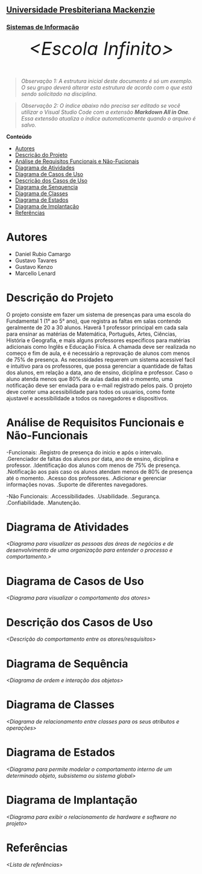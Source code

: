 <h2><a href= "https://www.mackenzie.br">Universidade Presbiteriana Mackenzie</a></h2>
<h3><a href= "https://www.mackenzie.br/graduacao/sao-paulo-higienopolis/sistemas-de-informacao">Sistemas de Informação</a></h3>


<font size="+12"><center>
*&lt;Escola Infinito&gt;*
</center></font>

>*Observação 1: A estrutura inicial deste documento é só um exemplo. O seu grupo deverá alterar esta estrutura de acordo com o que está sendo solicitado na disciplina.*

>*Observação 2: O índice abaixo não precisa ser editado se você utilizar o Visual Studio Code com a extensão **Markdown All in One**. Essa extensão atualiza o índice automaticamente quando o arquivo é salvo.*

**Conteúdo**

- [Autores](#nome-alunos)
- [Descrição do Projeto](#introdução-do-projeto)
- [Análise de Requisitos Funcionais e Não-Fucionais](#descrição-dos-requisitos)
- [Diagrama de Atividades](#diagrama-de-atividades) 
- [Diagrama de Casos de Uso](#diagrama-de-comportamento-atores)
- [Descrição dos Casos de Uso](#descrição-das-funcões)
- [Diagrama de Senquencia](#diagrama-de-ordem-interações)
- [Diagrama de Classes](#diagrama-orientado-objetos)
- [Diagrama de Estados](#diagrama-estrutura-componente)
- [Diagrama de Implantação](#diagrama-de-hardware-software)
- [Referências](#referências)


# Autores

* Daniel Rubio Camargo
* Gustavo Tavares
* Gustavo Kenzo 
* Marcello Lenard



# Descrição do Projeto
O projeto consiste em fazer um sistema de presenças para uma escola do Fundamental 1 (1° ao 5° ano), que registra as faltas em salas contendo geralmente de 20 a 30 alunos. Haverá 1 professor principal em cada sala para ensinar as matérias de Matemática, Português, Artes, Ciências, História e Geografia, e mais alguns professores especificos para matérias adicionais como Inglês e Educação Física. A chamada deve ser realizada no começo e fim de aula, e é necessário a reprovação de alunos com menos de 75% de presença.
As necessidades requerem um sistema acessivel facil e intuitivo para os professores, que possa gerenciar a quantidade de faltas dos alunos, em relação a data, ano de ensino, diciplina e professor. Caso o aluno atenda menos que 80% de aulas dadas até o momento, uma notificação deve ser enviada para o e-mail registrado pelos pais. O projeto deve conter uma acessibilidade para todos os usuarios, como fonte ajustavel e acessibilidade a todos os navegadores e dispositivos.

# Análise de Requisitos Funcionais e Não-Funcionais
-Funcionais: 
.Registro de presença do inicio e após o intervalo.
.Gerenciador de faltas dos alunos por data, ano de ensino, diciplina e professor.
.Identificação dos alunos com menos de 75% de presença.
.Notificação aos pais caso os alunos atendam menos de 80% de presença até o momento.
.Acesso dos professores.
.Adicionar e gerenciar informações novas.
.Suporte de diferentes navegadores.

-Não Funcionais: 
.Accessibilidades.
.Usabilidade.
.Segurança.
.Confiabilidade.
.Manutenção.

# Diagrama de Atividades

*&lt;Diagrama para visualizer as pessoas das áreas de negócios e de desenvolvimento de uma organização para entender o processo e comportamento.&gt;*

# Diagrama de Casos de Uso

*&lt;Diagrama para visualizar o comportamento dos atores&gt;*

# Descrição dos Casos de Uso

*&lt;Descrição do comportamento entre os atores/resquisitos&gt;*

# Diagrama de Sequência

*&lt;Diagrama de ordem e interação dos objetos&gt;*

# Diagrama de Classes

*&lt;Diagrama de relacionamento entre classes para os seus atributos e operações&gt;*

# Diagrama de Estados

*&lt;Diagrama para permite modelar o comportamento interno de um determinado objeto, subsistema ou sistema global&gt;*

# Diagrama de Implantação

*&lt;Diagrama para exibir o relacionamento de hardware e software no projeto&gt;*

# Referências

*&lt;Lista de referências&gt;*
